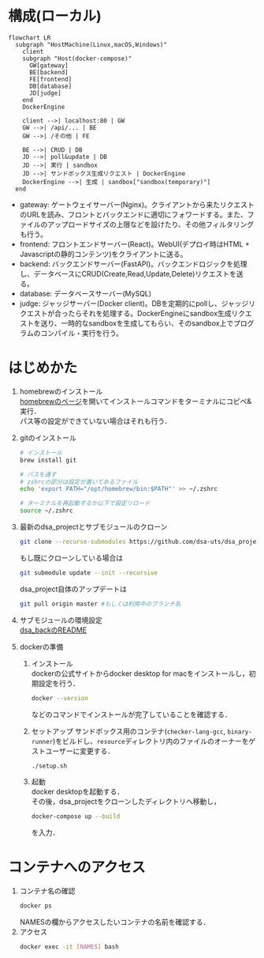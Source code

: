 # 構成(ローカル)
```mermaid
flowchart LR
  subgraph "HostMachine(Linux,macOS,Windows)"
    client
    subgraph "Host(docker-compose)"
      GW[gateway]
      BE[backend]
      FE[frontend]
      DB[database]
      JD[judge]
    end
    DockerEngine
    
    client -->| localhost:80 | GW
    GW -->| /api/... | BE
    GW -->| /その他 | FE

    BE -->| CRUD | DB
    JD -->| poll&update | DB
    JD -->| 実行 | sandbox
    JD -->| サンドボックス生成リクエスト | DockerEngine
    DockerEngine -->| 生成 | sandbox["sandbox(temporary)"]
  end
```

* gateway: ゲートウェイサーバー(Nginx)。クライアントから来たリクエストのURLを読み、フロントとバックエンドに適切にフォワードする。また、ファイルのアップロードサイズの上限などを設けたり、その他フィルタリングも行う。
* frontend: フロントエンドサーバー(React)。WebUI(デプロイ時はHTML + Javascriptの静的コンテンツ)をクライアントに送る。
* backend: バックエンドサーバー(FastAPI)。バックエンドロジックを処理し、データベースにCRUD(Create,Read,Update,Delete)リクエストを送る。
* database: データベースサーバー(MySQL)
* judge: ジャッジサーバー(Docker client)。DBを定期的にpollし、ジャッジリクエストが合ったらそれを処理する。DockerEngineにsandbox生成リクエストを送り、一時的なsandboxを生成してもらい、そのsandbox上でプログラムのコンパイル・実行を行う。

# はじめかた
1. homebrewのインストール  
   [homebrewのページ](https://brew.sh/ja/)を開いてインストールコマンドをターミナルにコピペ&実行．  
   パス等の設定ができていない場合はそれも行う．

2. gitのインストール
   ```sh
   # インストール
   brew install git

   # パスを通す
   # zshrcの部分は設定が書いてあるファイル
   echo 'export PATH="/opt/homebrew/bin:$PATH"' >> ~/.zshrc

   # ターミナルを再起動するか以下で設定リロード
   source ~/.zshrc
   ```

3. 最新のdsa_projectとサブモジュールのクローン
   ```bash
   git clone --recurse-submodules https://github.com/dsa-uts/dsa_project
   ```
   もし既にクローンしている場合は
   ```bash
   git submodule update --init --recursive
   ```
   dsa_project自体のアップデートは
   ```bash
   git pull origin master #もしくは利用中のブランチ名
   ```

4. サブモジュールの環境設定  
   [dsa_backのREADME](https://github.com/dsa-uts/dsa_back/blob/main/README.md)

5. dockerの準備
   1. インストール  
        dockerの公式サイトからdocker desktop for macをインストールし，初期設定を行う．
      ```bash
      docker --version
      ```
        などのコマンドでインストールが完了していることを確認する．
   
   2. セットアップ
        サンドボックス用のコンテナ(`checker-lang-gcc`, `binary-runner`)をビルドし、`resource`ディレクトリ内のファイルのオーナーをゲストユーザーに変更する．
        ```bash
        ./setup.sh
        ```

   3. 起動  
        docker desktopを起動する．  
        その後，dsa_projectをクローンしたディレクトリへ移動し，
      ```bash
      docker-compose up --build
      ```
        を入力．

# コンテナへのアクセス
1. コンテナ名の確認
     ```bash
     docker ps
     ```
     NAMESの欄からアクセスしたいコンテナの名前を確認する．
2. アクセス
     ```bash
     docker exec -it [NAMES] bash
     ```
      
